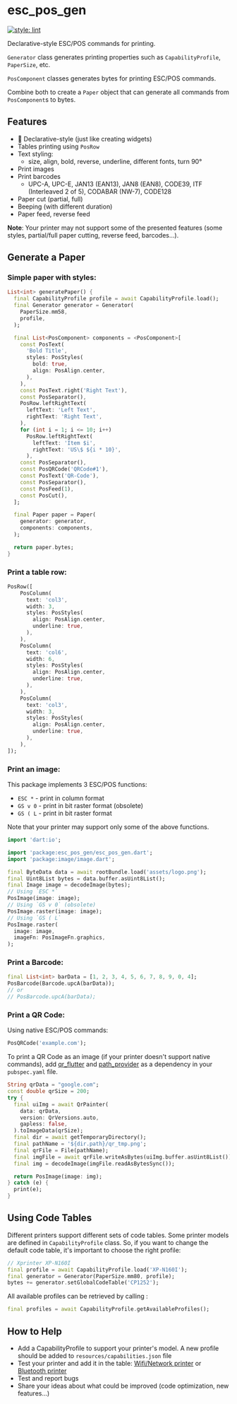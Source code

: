# esc_pos_gen

[![style: lint](https://img.shields.io/badge/style-lint-4BC0F5.svg)](https://pub.dev/packages/lint)

Declarative-style ESC/POS commands for printing.

`Generator` class generates printing properties such as
`CapabilityProfile`, `PaperSize`, etc.

`PosComponent` classes generates bytes for printing ESC/POS commands.

Combine both to create a `Paper` object that can generate all commands from `PosComponent`s to bytes.

## Features

- 📝 Declarative-style (just like creating widgets)
- Tables printing using `PosRow`
- Text styling:
  - size, align, bold, reverse, underline, different fonts, turn 90°
- Print images
- Print barcodes
  - UPC-A, UPC-E, JAN13 (EAN13), JAN8 (EAN8), CODE39, ITF (Interleaved 2 of 5), CODABAR (NW-7), CODE128
- Paper cut (partial, full)
- Beeping (with different duration)
- Paper feed, reverse feed

**Note**: Your printer may not support some of the presented features (some styles, partial/full paper cutting, reverse feed, barcodes...).

## Generate a Paper

### Simple paper with styles:

```dart
List<int> generatePaper() {
  final CapabilityProfile profile = await CapabilityProfile.load();
  final Generator generator = Generator(
    PaperSize.mm58,
    profile,
  );

  final List<PosComponent> components = <PosComponent>[
    const PosText(
      'Bold Title',
      styles: PosStyles(
        bold: true,
        align: PosAlign.center,
      ),
    ),
    const PosText.right('Right Text'),
    const PosSeparator(),
    PosRow.leftRightText(
      leftText: 'Left Text',
      rightText: 'Right Text',
    ),
    for (int i = 1; i <= 10; i++)
      PosRow.leftRightText(
        leftText: 'Item $i',
        rightText: 'US\$ ${i * 10}',
      ),
    const PosSeparator(),
    const PosQRCode('QRCode#1'),
    const PosText('QR-Code'),
    const PosSeparator(),
    const PosFeed(1),
    const PosCut(),
  ];

  final Paper paper = Paper(
    generator: generator,
    components: components,
  );

  return paper.bytes;
}
```

### Print a table row:

```dart
PosRow([
    PosColumn(
      text: 'col3',
      width: 3,
      styles: PosStyles(
        align: PosAlign.center,
        underline: true,
      ),
    ),
    PosColumn(
      text: 'col6',
      width: 6,
      styles: PosStyles(
        align: PosAlign.center,
        underline: true,
      ),
    ),
    PosColumn(
      text: 'col3',
      width: 3,
      styles: PosStyles(
        align: PosAlign.center,
        underline: true,
      ),
    ),
]);
```

### Print an image:

This package implements 3 ESC/POS functions:

- `ESC *` - print in column format
- `GS v 0` - print in bit raster format (obsolete)
- `GS ( L` - print in bit raster format

Note that your printer may support only some of the above functions.

```dart
import 'dart:io';

import 'package:esc_pos_gen/esc_pos_gen.dart';
import 'package:image/image.dart';

final ByteData data = await rootBundle.load('assets/logo.png');
final Uint8List bytes = data.buffer.asUint8List();
final Image image = decodeImage(bytes);
// Using `ESC *`
PosImage(image: image);
// Using `GS v 0` (obsolete)
PosImage.raster(image: image);
// Using `GS ( L`
PosImage.raster(
  image: image,
  imageFn: PosImageFn.graphics,
);
```

### Print a Barcode:

```dart
final List<int> barData = [1, 2, 3, 4, 5, 6, 7, 8, 9, 0, 4];
PosBarcode(Barcode.upcA(barData));
// or
// PosBarcode.upcA(barData);
```

### Print a QR Code:

Using native ESC/POS commands:

```dart
PosQRCode('example.com');
```

To print a QR Code as an image (if your printer doesn't support native commands), add [qr_flutter](https://pub.dev/packages/qr_flutter) and [path_provider](https://pub.dev/packages/path_provider) as a dependency in your `pubspec.yaml` file.

```dart
String qrData = "google.com";
const double qrSize = 200;
try {
  final uiImg = await QrPainter(
    data: qrData,
    version: QrVersions.auto,
    gapless: false,
  ).toImageData(qrSize);
  final dir = await getTemporaryDirectory();
  final pathName = '${dir.path}/qr_tmp.png';
  final qrFile = File(pathName);
  final imgFile = await qrFile.writeAsBytes(uiImg.buffer.asUint8List());
  final img = decodeImage(imgFile.readAsBytesSync());

  return PosImage(image: img);
} catch (e) {
  print(e);
}
```

## Using Code Tables

Different printers support different sets of code tables. Some printer models are defined in `CapabilityProfile` class. So, if you want to change the default code table, it's important to choose the right profile:

```dart
// Xprinter XP-N160I
final profile = await CapabilityProfile.load('XP-N160I');
final generator = Generator(PaperSize.mm80, profile);
bytes += generator.setGlobalCodeTable('CP1252');
```

All available profiles can be retrieved by calling :

```dart
final profiles = await CapabilityProfile.getAvailableProfiles();
```

## How to Help

- Add a CapabilityProfile to support your printer's model. A new profile should be added to `resources/capabilities.json` file
- Test your printer and add it in the table: [Wifi/Network printer](https://github.com/andrey-ushakov/esc_pos_printer/blob/master/printers.md) or [Bluetooth printer](https://github.com/andrey-ushakov/esc_pos_bluetooth/blob/master/printers.md)
- Test and report bugs
- Share your ideas about what could be improved (code optimization, new features...)
